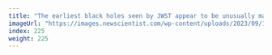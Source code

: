 ```yaml
---
title: "The earliest black holes seen by JWST appear to be unusually massive"
imageUrl: "https://images.newscientist.com/wp-content/uploads/2023/09/13114910/SEI_171281973.jpg?width=788"
index: 225
weight: 225
---
```

